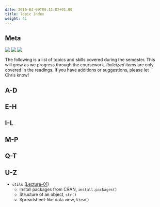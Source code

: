 ```yaml
---
date: 2016-03-09T00:11:02+01:00
title: Topic Index
weight: 41
---
```


## Meta 

![](https://img.shields.io/badge/semester-fall%202018-yellow.svg) ![](https://img.shields.io/badge/release-draft-red.svg) 
![](https://img.shields.io/badge/last%20update-2018--05--03-brightgreen.svg)

The following is a list of topics and skills covered during the semester. This will grow as we progress through the coursework. *Italicized items* are only covered in the readings. If you have additions or suggestions, please let Chris know! 

## A-D

## E-H

## I-L

## M-P

## Q-T

## U-Z
- `utils` ([Lecture-01](/lecture-01/))
  - Install packages from CRAN, `install.packages()` 
  - Structure of an object, `str()`
  - Spreadsheet-like data view, `View()`
  
